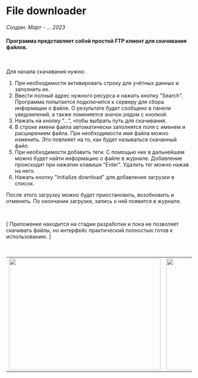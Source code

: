 # File downloader

*Создан: Март - ... 2023*

#### Программа представляет собой простой FTP клиент для скачивания файлов.

<br/>

Для начала скачивания нужно:

1. При необходимости активировать строку для учётных данных и заполнить их.
2. Ввести полный адрес нужного ресурса и нажать кнопку "Search". Программа попытается подключится к серверу для сбора информации о файле. О результате будет сообщено в панели уведомлений, а также поменяется значок рядом с кнопкой.
3. Нажать на кнопку "...", чтобы выбрать путь для скачивания.
4. В строке имени файла автоматически заполнятся поля с именем и расширением файла. При необходимости имя файла можно изменить. Это повлияет на то, как будет называться скачанный файл.
5. При необходимости добавить теги. С помощью них в дальнейшем можно будет найти информацию о файле в журнале. Добавление происходит при нажатии клавиши "Enter". Удалить тег можно нажав на него.
6. Нажать кнопку "Initialize download" для добавления загрузки в список.

После этого загрузку можно будет приостановить, возобновить и отменить. По окончании загрузки, запись о ней появится в журнале.

<br/>

[ Приложение находится на стадии разработки и пока не позволяет скачивать файлы, но интерфейс практический полностью готов к использованию. ]

<br/>

<table>
  <td><img src="https://user-images.githubusercontent.com/104451273/239758316-4ea90a26-ffde-42fc-98f6-d2f5ce7f49dc.png" width="411" height="303"/></td>
  <td><img src="https://user-images.githubusercontent.com/104451273/239758317-6ec1f769-5977-4e6d-be86-014631f113f6.png" width="411" height="303"/></td>
</table>

<!-- Original size: 1233x910 -->
<!-- Compressed size (3/4): 925x683 -->
<!-- Compressed size (1/2): 617x455 -->
<!-- Compressed size (2/5): 493x364 -->
<!-- Compressed size (1/3): 411x303 -->
<!-- Compressed size (1/4): 308x228 -->
